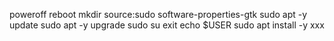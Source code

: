 poweroff
reboot
mkdir
source:sudo software-properties-gtk
       sudo apt -y update
       sudo apt -y upgrade
sudo su
exit
echo $USER
sudo apt install -y xxx
 

